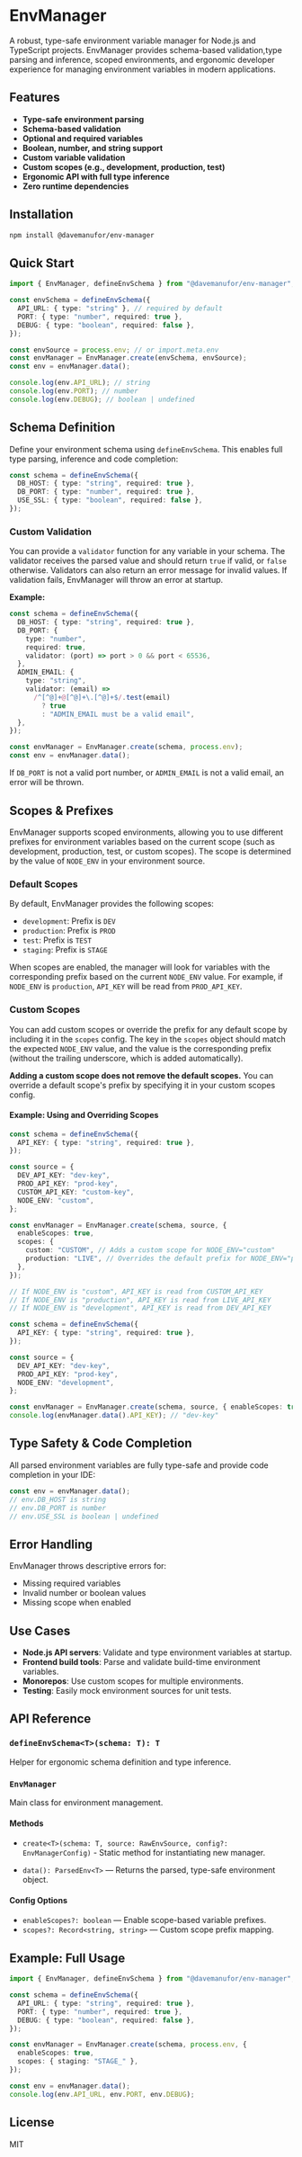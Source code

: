 # EnvManager

A robust, type-safe environment variable manager for Node.js and TypeScript projects. EnvManager provides schema-based validation,type parsing and inference, scoped environments, and ergonomic developer experience for managing environment variables in modern applications.

## Features

- **Type-safe environment parsing**
- **Schema-based validation**
- **Optional and required variables**
- **Boolean, number, and string support**
- **Custom variable validation**
- **Custom scopes (e.g., development, production, test)**
- **Ergonomic API with full type inference**
- **Zero runtime dependencies**

## Installation

```bash
npm install @davemanufor/env-manager
```

## Quick Start

```typescript
import { EnvManager, defineEnvSchema } from "@davemanufor/env-manager";

const envSchema = defineEnvSchema({
  API_URL: { type: "string" }, // required by default
  PORT: { type: "number", required: true },
  DEBUG: { type: "boolean", required: false },
});

const envSource = process.env; // or import.meta.env
const envManager = EnvManager.create(envSchema, envSource);
const env = envManager.data();

console.log(env.API_URL); // string
console.log(env.PORT); // number
console.log(env.DEBUG); // boolean | undefined
```

## Schema Definition

Define your environment schema using `defineEnvSchema`. This enables full type parsing, inference and code completion:

```typescript
const schema = defineEnvSchema({
  DB_HOST: { type: "string", required: true },
  DB_PORT: { type: "number", required: true },
  USE_SSL: { type: "boolean", required: false },
});
```

### Custom Validation

You can provide a `validator` function for any variable in your schema. The validator receives the parsed value and should return `true` if valid, or `false` otherwise. Validators can also return an error message for invalid values. If validation fails, EnvManager will throw an error at startup.

**Example:**

```typescript
const schema = defineEnvSchema({
  DB_HOST: { type: "string", required: true },
  DB_PORT: {
    type: "number",
    required: true,
    validator: (port) => port > 0 && port < 65536,
  },
  ADMIN_EMAIL: {
    type: "string",
    validator: (email) =>
      /^[^@]+@[^@]+\.[^@]+$/.test(email)
        ? true
        : "ADMIN_EMAIL must be a valid email",
  },
});

const envManager = EnvManager.create(schema, process.env);
const env = envManager.data();
```

If `DB_PORT` is not a valid port number, or `ADMIN_EMAIL` is not a valid email, an error will be thrown.

## Scopes & Prefixes

EnvManager supports scoped environments, allowing you to use different prefixes for environment variables based on the current scope (such as development, production, test, or custom scopes). The scope is determined by the value of `NODE_ENV` in your environment source.

### Default Scopes

By default, EnvManager provides the following scopes:

- `development`: Prefix is `DEV`
- `production`: Prefix is `PROD`
- `test`: Prefix is `TEST`
- `staging`: Prefix is `STAGE`

When scopes are enabled, the manager will look for variables with the corresponding prefix based on the current `NODE_ENV` value. For example, if `NODE_ENV` is `production`, `API_KEY` will be read from `PROD_API_KEY`.

### Custom Scopes

You can add custom scopes or override the prefix for any default scope by including it in the `scopes` config. The key in the `scopes` object should match the expected `NODE_ENV` value, and the value is the corresponding prefix (without the trailing underscore, which is added automatically).

**Adding a custom scope does not remove the default scopes.** You can override a default scope's prefix by specifying it in your custom scopes config.

#### Example: Using and Overriding Scopes

```typescript
const schema = defineEnvSchema({
  API_KEY: { type: "string", required: true },
});

const source = {
  DEV_API_KEY: "dev-key",
  PROD_API_KEY: "prod-key",
  CUSTOM_API_KEY: "custom-key",
  NODE_ENV: "custom",
};

const envManager = EnvManager.create(schema, source, {
  enableScopes: true,
  scopes: {
    custom: "CUSTOM", // Adds a custom scope for NODE_ENV="custom"
    production: "LIVE", // Overrides the default prefix for NODE_ENV="production" to "LIVE_"
  },
});

// If NODE_ENV is "custom", API_KEY is read from CUSTOM_API_KEY
// If NODE_ENV is "production", API_KEY is read from LIVE_API_KEY
// If NODE_ENV is "development", API_KEY is read from DEV_API_KEY
```

```typescript
const schema = defineEnvSchema({
  API_KEY: { type: "string", required: true },
});

const source = {
  DEV_API_KEY: "dev-key",
  PROD_API_KEY: "prod-key",
  NODE_ENV: "development",
};

const envManager = EnvManager.create(schema, source, { enableScopes: true });
console.log(envManager.data().API_KEY); // "dev-key"
```

## Type Safety & Code Completion

All parsed environment variables are fully type-safe and provide code completion in your IDE:

```typescript
const env = envManager.data();
// env.DB_HOST is string
// env.DB_PORT is number
// env.USE_SSL is boolean | undefined
```

## Error Handling

EnvManager throws descriptive errors for:

- Missing required variables
- Invalid number or boolean values
- Missing scope when enabled

## Use Cases

- **Node.js API servers**: Validate and type environment variables at startup.
- **Frontend build tools**: Parse and validate build-time environment variables.
- **Monorepos**: Use custom scopes for multiple environments.
- **Testing**: Easily mock environment sources for unit tests.

## API Reference

### `defineEnvSchema<T>(schema: T): T`

Helper for ergonomic schema definition and type inference.

### `EnvManager`

Main class for environment management.

#### Methods

- `create<T>(schema: T, source: RawEnvSource, config?: EnvManagerConfig)` - Static method for instantiating new manager.

- `data(): ParsedEnv<T>` — Returns the parsed, type-safe environment object.

#### Config Options

- `enableScopes?: boolean` — Enable scope-based variable prefixes.
- `scopes?: Record<string, string>` — Custom scope prefix mapping.

## Example: Full Usage

```typescript
import { EnvManager, defineEnvSchema } from "@davemanufor/env-manager";

const schema = defineEnvSchema({
  API_URL: { type: "string", required: true },
  PORT: { type: "number", required: true },
  DEBUG: { type: "boolean", required: false },
});

const envManager = EnvManager.create(schema, process.env, {
  enableScopes: true,
  scopes: { staging: "STAGE_" },
});

const env = envManager.data();
console.log(env.API_URL, env.PORT, env.DEBUG);
```

## License

MIT
